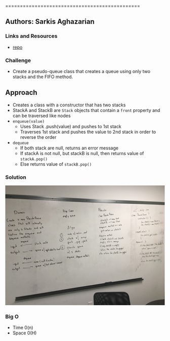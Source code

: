 
==============================================

## Authors: Sarkis Aghazarian


### Links and Resources
* [repo](https://github.com/sarkis74/data-structures-and-algorithms/tree/master/401-code-challenges/queue_with_stacks)

### Challenge
* Create a pseudo-queue class that creates a queue using only two stacks and the FIFO method.

## Approach
* Creates a class with a constructor that has two stacks 
* StackA and StackB are `Stack` objects that contain a `front` property and can be traversed like nodes
* `enqueue(value)`
  * Uses Stack .push(value) and pushes to 1st stack
  * Traverses 1st stack and pushes the value to 2nd stack in order to reverse the order
* `dequeue`
  * If both stack are null, returns an error message
  * If stackA is not null, but stackB is null, then returns value of `stackA.pop()`
  * Else returns value of `stackB.pop()`


### Solution
![whiteboard](https://github.com/sarkis74/data-structures-and-algorithms/blob/master/401-code-challenges/queue_with_stacks/queues_w_stacks.jpg)



### Big O
* Time 0(n)
* Space 0(H)
